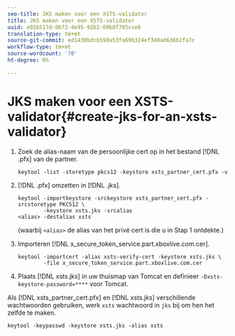 ```yaml
---
seo-title: JKS maken voor een XSTS-validator
title: JKS maken voor een XSTS-validator
uuid: e02b517d-0b72-4e95-92b2-09b8f785cce6
translation-type: tm+mt
source-git-commit: ed1430bdcb590a53fa69b324ef340ad636b2fa7c
workflow-type: tm+mt
source-wordcount: '70'
ht-degree: 0%

---
```



# JKS maken voor een XSTS-validator{#create-jks-for-an-xsts-validator}

1. Zoek de alias-naam van de persoonlijke cert op in het bestand [!DNL .pfx] van de partner.

   ```
   keytool -list -storetype pkcs12 -keystore xsts_partner_cert.pfx -v 
   ```

1. [!DNL .pfx] omzetten in [!DNL .jks].

   ```
   keytool -importkeystore -srckeystore xsts_partner_cert.pfx -srcstoretype PKCS12 \  
           -keystore xsts.jks -srcalias  
   <alias> -destalias xsts
   ```

   (waarbij `<alias>` de alias van het privé cert is die u in Stap 1 ontdekte.)
1. Importeren [!DNL x_secure_token_service.part.xboxlive.com.cer].

   ```
   keytool -importcert -alias xsts-verify-cert -keystore xsts.jks \  
           -file x_secure_token_service.part.xboxlive.com.cer 
   ```

1. Plaats [!DNL xsts.jks] in uw thuismap van Tomcat en definieer `-Dxsts-keystore-password=****` voor Tomcat.

Als [!DNL xsts_partner_cert.pfx] en [!DNL xsts.jks] verschillende wachtwoorden gebruiken, werk `xsts` wachtwoord in `jks` bij om hen het zelfde te maken.

```
keytool -keypasswd -keystore xsts.jks -alias xsts 
```
